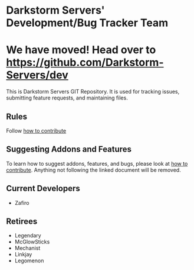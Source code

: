 # Darkstorm Servers' Development/Bug Tracker Team


# We have moved! Head over to https://github.com/Darkstorm-Servers/dev

This is Darkstorm Servers GIT Repository. It is used for tracking issues, submitting feature requests, and maintaining files.

## Rules

Follow [how to contribute](CONTRIBUTING.md)

## Suggesting Addons and Features

To learn how to suggest addons, features, and bugs, please look at [how to contribute](CONTRIBUTING.md). Anything not following the linked document will be removed.

## Current Developers
- Zafiro

## Retirees
- Legendary
- McGlowSticks
- Mechanist
- Linkjay
- Legomenon
